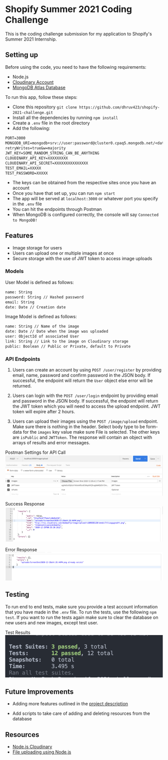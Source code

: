 # Shopify Summer 2021 Coding Challenge
This is the coding challenge submission for my application to Shopify's Summer 2021 Internship.

## Setting up

Before using the code, you need to have the following requirements:

- Node.js
- [Cloudinary Account](https://cloudinary.com/users/register/free)
- [MongoDB Atlas Database](https://www.mongodb.com/try)

To run this app, follow these steps:

- Clone this repository `git clone https://github.com/dhruv423/shopify-2021-challenge.git`
- Install all the dependencies by running `npm install`
- Create a `.env` file in the root directory
- Add the following:
```
PORT=3000
MONGODB_URI=mongodb+srv://user:password@cluster0.cpaq5.mongodb.net/<data>?retryWrites=true&w=majority
JWT_KEY=SOME_RANDOM_STRING_CAN_BE_ANYTHING
CLOUDINARY_API_KEY=XXXXXXXXX
CLOUDINARY_API_SECRET=XXXXXXXXXXXXXXX
TEST_EMAIL=XXXXX
TEST_PASSWORD=XXXXX
```
- The keys can be obtained from the respective sites once you have an account
- Once you have that set up, you can run `npm start`
- The app will be served at `localhost:3000` or whatever port you specify in the `.env` file
- You can hit the endpoints through Postman
- When MongoDB is configured correctly, the console will say `Connected to MongoDB!`


## Features
- Image storage for users
- Users can upload one or multiple images at once
- Secure storage with the use of JWT token to access image uploads


### Models
User Model is defined as follows:
```
name: String 
password: String // Hashed password
email: String
date: Date // Creation date
```

Image Model is defined as follows:
```
name: String // Name of the image
date: Date // Date when the image was uploaded
user: ObjectId of associated User
link: String // Link to the image on Cloudinary storage
public: Boolean // Public or Private, default to Private

```

### API Endpoints
1. Users can create an account by using `POST /user/register` by providing email, name, password and confirm password in the JSON body. If successful, the endpoint will return the `User` object else error will be returned.

2. Users can login with the `POST /user/login` endpoint by providing email and password in the JSON body. If successful, the endpoint will return the JWT token which you will need to access the upload endpoint. JWT token will expire after 2 hours.

3. Users can upload their images using the `POST /image/upload` endpoint. Make sure there is nothing in the header. Select body type to be form-data for the `images` key value make sure File is selected. The other keys are `isPublic` and `JWTToken`. The response will contain an object with arrays of results and error messages.

Postman Settings for API Call ![Postman Settings for API Call](readme_images/Postman-Call.png)

Success Response ![Success Response](readme_images/Success-Response.png)

Error Response ![Error Response](readme_images/Error-Response.png)

## Testing
To run end to end tests, make sure you provide a test account information that you have made in the `.env` file. To run the tests, use the following `npm test`. If you want to run the tests again make sure to clear the database on new users and new images, except test user.

Test Results ![Test Results](readme_images/Testing-Result.png)


## Future Improvements

- Adding more features outlined in the [project description](https://docs.google.com/document/d/1ZKRywXQLZWOqVOHC4JkF3LqdpO3Llpfk_CkZPR8bjak/edit)

- Add scripts to take care of adding and deleting resources from the database

## Resources
- [Node.js Cloudinary](https://cloudinary.com/documentation/node_integration)
- [File uploading using Node.js](https://stackabuse.com/handling-file-uploads-in-node-js-with-expres-and-multer/)